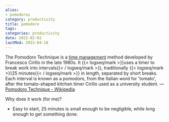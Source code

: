 ```yaml
---
alias:
- pomodoros
category: productivity
title: pomodoro
tags:
categories: productivity
date: 2022-02-01
lastMod: 2022-04-18
---
```

The Pomodoro Technique is a [time management](/page/time-management) method developed by Francesco Cirillo in the late 1980s. It {{< logseq/mark >}}uses a timer to break work into intervals{{< / logseq/mark >}}, traditionally {{< logseq/mark >}}25 minutes{{< / logseq/mark >}} in length, separated by short breaks. Each interval is known as a pomodoro, from the Italian word for 'tomato', after the tomato-shaped kitchen timer Cirillo used as a university student. — [Pomodoro Technique - Wikipedia](https://en.wikipedia.org/wiki/Pomodoro_Technique)

Why does it work (for me)?

  + Easy to start, 25 minutes is small enough to be negligible, while long enough to get something done.


